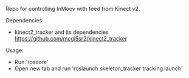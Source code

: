Repo for controlling InMoov with feed from Kinect v2.

Dependencies:
- kinect2_tracker and its dependencies https://github.com/mcgi5sr2/kinect2_tracker

Usage:
- Run 'roscore'
- Open new tab and run 'roslaunch skeleton_tracker tracking.launch'